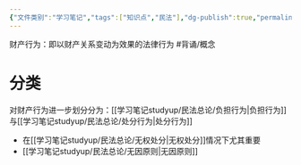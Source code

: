 ```yaml
---
{"文件类别":"学习笔记","tags":["知识点","民法"],"dg-publish":true,"permalink":"/学习笔记studyup/民法总论/财产行为/","dgPassFrontmatter":true,"created":"2024-09-13T08:51:15.084+08:00","updated":"2024-11-01T09:29:28.923+08:00"}
---
```


财产行为：即以财产关系变动为效果的法律行为 #背诵/概念 

# 分类
对财产行为进一步划分分为：[[学习笔记studyup/民法总论/负担行为\|负担行为]]与[[学习笔记studyup/民法总论/处分行为\|处分行为]]
- 在[[学习笔记studyup/民法总论/无权处分\|无权处分]]情况下尤其重要
- [[学习笔记studyup/民法总论/无因原则\|无因原则]]
